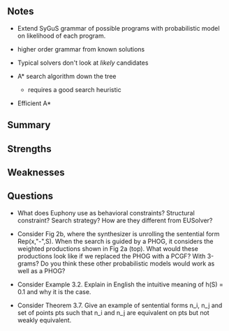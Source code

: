## Notes

- Extend SyGuS grammar of possible programs with probabilistic model on likelihood of each program.
- higher order grammar from known solutions

- Typical solvers don't look at _likely_ candidates
- A* search algorithm down the tree
    - requires a good search heuristic

- Efficient A*
    

## Summary



## Strengths

## Weaknesses

## Questions

- What does Euphony use as behavioral constraints? Structural constraint? Search
  strategy? How are they different from EUSolver?


- Consider Fig 2b, where the synthesizer is unrolling the sentential form
  Rep(x,"-",S). When the search is guided by a PHOG, it considers the weighted
  productions shown in Fig 2a (top). What would these productions look like if
  we replaced the PHOG with a PCGF? With 3-grams? Do you think these other
  probabilistic models would work as well as a PHOG?

- Consider Example 3.2. Explain in English the intuitive meaning of h(S) = 0.1
    and why it is the case.

- Consider Theorem 3.7. Give an example of sentential forms n_i, n_j and set of
  points pts such that n_i and n_j are equivalent on pts but not weakly
  equivalent.
